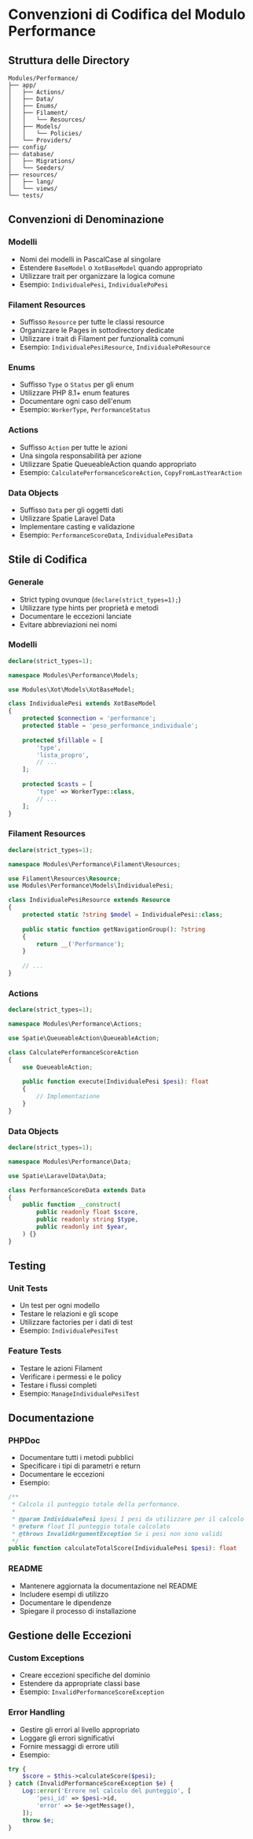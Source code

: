 # Convenzioni di Codifica del Modulo Performance

## Struttura delle Directory

```
Modules/Performance/
├── app/
│   ├── Actions/
│   ├── Data/
│   ├── Enums/
│   ├── Filament/
│   │   └── Resources/
│   ├── Models/
│   │   └── Policies/
│   └── Providers/
├── config/
├── database/
│   ├── Migrations/
│   └── Seeders/
├── resources/
│   ├── lang/
│   └── views/
└── tests/
```

## Convenzioni di Denominazione

### Modelli
- Nomi dei modelli in PascalCase al singolare
- Estendere `BaseModel` o `XotBaseModel` quando appropriato
- Utilizzare trait per organizzare la logica comune
- Esempio: `IndividualePesi`, `IndividualePoPesi`

### Filament Resources
- Suffisso `Resource` per tutte le classi resource
- Organizzare le Pages in sottodirectory dedicate
- Utilizzare i trait di Filament per funzionalità comuni
- Esempio: `IndividualePesiResource`, `IndividualePoResource`

### Enums
- Suffisso `Type` o `Status` per gli enum
- Utilizzare PHP 8.1+ enum features
- Documentare ogni caso dell'enum
- Esempio: `WorkerType`, `PerformanceStatus`

### Actions
- Suffisso `Action` per tutte le azioni
- Una singola responsabilità per azione
- Utilizzare Spatie QueueableAction quando appropriato
- Esempio: `CalculatePerformanceScoreAction`, `CopyFromLastYearAction`

### Data Objects
- Suffisso `Data` per gli oggetti dati
- Utilizzare Spatie Laravel Data
- Implementare casting e validazione
- Esempio: `PerformanceScoreData`, `IndividualePesiData`

## Stile di Codifica

### Generale
- Strict typing ovunque (`declare(strict_types=1);`)
- Utilizzare type hints per proprietà e metodi
- Documentare le eccezioni lanciate
- Evitare abbreviazioni nei nomi

### Modelli
```php
declare(strict_types=1);

namespace Modules\Performance\Models;

use Modules\Xot\Models\XotBaseModel;

class IndividualePesi extends XotBaseModel
{
    protected $connection = 'performance';
    protected $table = 'peso_performance_individuale';
    
    protected $fillable = [
        'type',
        'lista_propro',
        // ...
    ];
    
    protected $casts = [
        'type' => WorkerType::class,
        // ...
    ];
}
```

### Filament Resources
```php
declare(strict_types=1);

namespace Modules\Performance\Filament\Resources;

use Filament\Resources\Resource;
use Modules\Performance\Models\IndividualePesi;

class IndividualePesiResource extends Resource
{
    protected static ?string $model = IndividualePesi::class;
    
    public static function getNavigationGroup(): ?string
    {
        return __('Performance');
    }
    
    // ...
}
```

### Actions
```php
declare(strict_types=1);

namespace Modules\Performance\Actions;

use Spatie\QueueableAction\QueueableAction;

class CalculatePerformanceScoreAction
{
    use QueueableAction;
    
    public function execute(IndividualePesi $pesi): float
    {
        // Implementazione
    }
}
```

### Data Objects
```php
declare(strict_types=1);

namespace Modules\Performance\Data;

use Spatie\LaravelData\Data;

class PerformanceScoreData extends Data
{
    public function __construct(
        public readonly float $score,
        public readonly string $type,
        public readonly int $year,
    ) {}
}
```

## Testing

### Unit Tests
- Un test per ogni modello
- Testare le relazioni e gli scope
- Utilizzare factories per i dati di test
- Esempio: `IndividualePesiTest`

### Feature Tests
- Testare le azioni Filament
- Verificare i permessi e le policy
- Testare i flussi completi
- Esempio: `ManageIndividualePesiTest`

## Documentazione

### PHPDoc
- Documentare tutti i metodi pubblici
- Specificare i tipi di parametri e return
- Documentare le eccezioni
- Esempio:
```php
/**
 * Calcola il punteggio totale della performance.
 *
 * @param IndividualePesi $pesi I pesi da utilizzare per il calcolo
 * @return float Il punteggio totale calcolato
 * @throws InvalidArgumentException Se i pesi non sono validi
 */
public function calculateTotalScore(IndividualePesi $pesi): float
```

### README
- Mantenere aggiornata la documentazione nel README
- Includere esempi di utilizzo
- Documentare le dipendenze
- Spiegare il processo di installazione

## Gestione delle Eccezioni

### Custom Exceptions
- Creare eccezioni specifiche del dominio
- Estendere da appropriate classi base
- Esempio: `InvalidPerformanceScoreException`

### Error Handling
- Gestire gli errori al livello appropriato
- Loggare gli errori significativi
- Fornire messaggi di errore utili
- Esempio:
```php
try {
    $score = $this->calculateScore($pesi);
} catch (InvalidPerformanceScoreException $e) {
    Log::error('Errore nel calcolo del punteggio', [
        'pesi_id' => $pesi->id,
        'error' => $e->getMessage(),
    ]);
    throw $e;
}
``` 